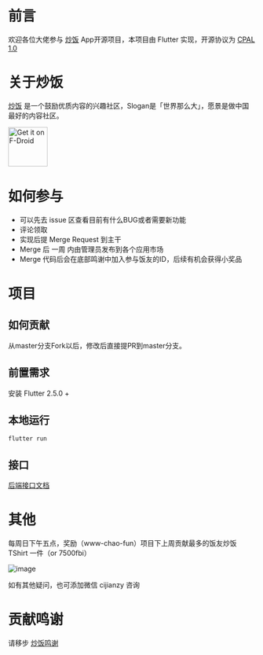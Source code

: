 # 前言
欢迎各位大佬参与 [炒饭](https://choa.fun/app) App开源项目，本项目由 Flutter 实现，开源协议为 [CPAL 1.0](https://opensource.org/licenses/CPAL-1.0)

# 关于炒饭
[炒饭](https://choa.fun/app) 是一个鼓励优质内容的兴趣社区，Slogan是「世界那么大」，愿景是做中国最好的内容社区。

[<img src="https://fdroid.gitlab.io/artwork/badge/get-it-on.png"
     alt="Get it on F-Droid"
     height="80">](https://f-droid.org/packages/com.chao.app/)

# 如何参与

* 可以先去 issue 区查看目前有什么BUG或者需要新功能
* 评论领取
* 实现后提 Merge Request 到主干
* Merge 后 一周 内由管理员发布到各个应用市场
* Merge 代码后会在底部鸣谢中加入参与饭友的ID，后续有机会获得小奖品

# 项目

## 如何贡献
从master分支Fork以后，修改后直接提PR到master分支。

## 前置需求
安装 Flutter 2.5.0 + 

## 本地运行
```
flutter run 
```

## 接口
[后端接口文档](https://choa.fun/swagger-ui/index.html)


# 其他
每周日下午五点，奖励（www-chao-fun）项目下上周贡献最多的饭友炒饭 TShirt 一件（or 7500fbi）

![image](https://user-images.githubusercontent.com/6985160/115997172-c6374600-a614-11eb-8fda-27a9b8725d5a.png)

如有其他疑问，也可添加微信 cijianzy 咨询

# 贡献鸣谢
请移步 [炒饭鸣谢](https://www.choa.fun/webview/thx) 

